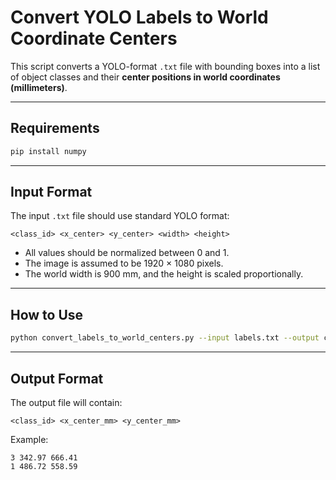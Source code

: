 # Convert YOLO Labels to World Coordinate Centers

This script converts a YOLO-format `.txt` file with bounding boxes into a list of object classes and their **center positions in world coordinates (millimeters)**.

---

## Requirements

```bash
pip install numpy
```

---

## Input Format

The input `.txt` file should use standard YOLO format:

```
<class_id> <x_center> <y_center> <width> <height>
```

- All values should be normalized between 0 and 1.
- The image is assumed to be 1920 × 1080 pixels.
- The world width is 900 mm, and the height is scaled proportionally.

---

## How to Use

```bash
python convert_labels_to_world_centers.py --input labels.txt --output class_centers_mm.txt
```

---

## Output Format

The output file will contain:

```
<class_id> <x_center_mm> <y_center_mm>
```

Example:

```
3 342.97 666.41
1 486.72 558.59
```
